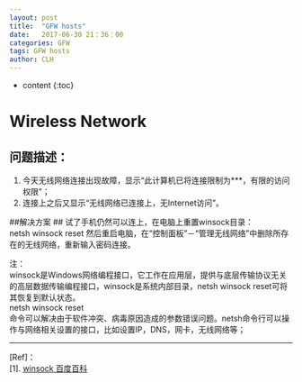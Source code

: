 ```yaml
---
layout: post
title:  "GFW hosts"
date:   2017-06-30 21：36：00
categories: GFW
tags: GFW hosts
author: CLH
---
```


* content
{:toc}

# Wireless Network #

## 问题描述： ##
1. 今天无线网络连接出现故障，显示“此计算机已将连接限制为***，有限的访问权限”；
2. 连接上之后又显示“无线网络已连接上，无Internet访问”。

##解决方案 ##
试了手机仍然可以连上，在电脑上重置winsock目录：  
	netsh winsock reset
然后重启电脑，在“控制面板”－“管理无线网络”中删除所存在的无线网络，重新输入密码连接。


注：   
winsock是Windows网络编程接口，它工作在应用层，提供与底层传输协议无关的高层数据传输编程接口，winsock是系统内部目录，netsh winsock reset可将其恢复到默认状态。   
	netsh winsock reset  
命令可以解决由于软件冲突、病毒原因造成的参数错误问题。netsh命令行可以操作与网络相关设置的接口，比如设置IP，DNS，网卡，无线网络等；

----------
[Ref]：  
[1]. [winsock 百度百科](http://baike.baidu.com/item/netsh%20winsock%20reset)